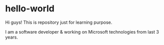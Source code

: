 # hello-world
Hi guys!
This is repository just for learning purpose.

I am a software developer & working on Microsoft technologies from last 3 years.
